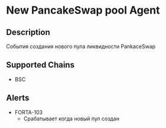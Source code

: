 # New PancakeSwap pool Agent

## Description
События создания нового пула ликвидности PankaceSwap
## Supported Chains

- BSC

## Alerts


- FORTA-103
  - Срабатывает когда новый пул создан

